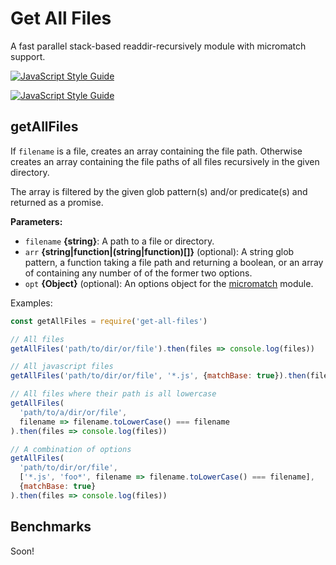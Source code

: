# Get All Files

A fast parallel stack-based readdir-recursively module with micromatch support.

[![JavaScript Style Guide](https://cdn.rawgit.com/standard/standard/master/badge.svg)](https://github.com/standard/standard)

[![JavaScript Style Guide](https://img.shields.io/badge/code_style-standard-brightgreen.svg)](https://standardjs.com)

## getAllFiles

If `filename` is a file, creates an array containing the file path.
Otherwise creates an array containing the file paths of all files recursively in the given directory.

The array is filtered by the given glob pattern(s) and/or predicate(s) and returned as a promise.

**Parameters:**
* `filename` **{string}**: A path to a file or directory.
* `arr` **{string|function|(string|function)[]}** (optional): A string glob pattern, a function taking a file path and returning a boolean, or an array of containing any number of of the former two options.
* `opt` **{Object}** (optional): An options object for the [micromatch](https://www.npmjs.com/package/micromatch) module.


Examples:
```javascript
const getAllFiles = require('get-all-files')

// All files
getAllFiles('path/to/dir/or/file').then(files => console.log(files))

// All javascript files
getAllFiles('path/to/dir/or/file', '*.js', {matchBase: true}).then(files => console.log(files))

// All files where their path is all lowercase
getAllFiles(
  'path/to/a/dir/or/file',
  filename => filename.toLowerCase() === filename
).then(files => console.log(files))

// A combination of options
getAllFiles(
  'path/to/dir/or/file',
  ['*.js', 'foo*', filename => filename.toLowerCase() === filename],
  {matchBase: true}
).then(files => console.log(files))
```

## Benchmarks

Soon!